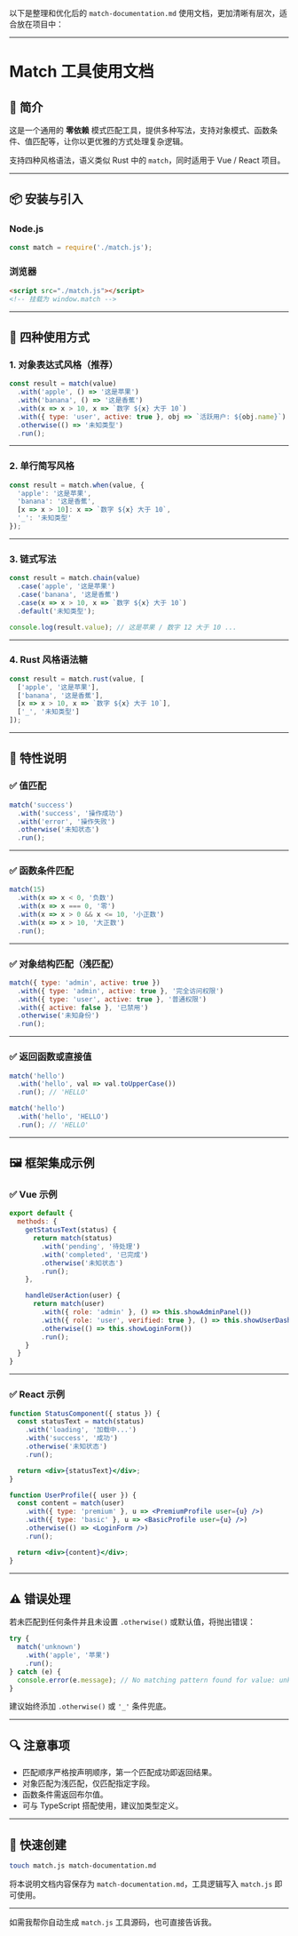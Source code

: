 以下是整理和优化后的 `match-documentation.md` 使用文档，更加清晰有层次，适合放在项目中：

---

# Match 工具使用文档

## 📘 简介

这是一个通用的 **零依赖** 模式匹配工具，提供多种写法，支持对象模式、函数条件、值匹配等，让你以更优雅的方式处理复杂逻辑。

支持四种风格语法，语义类似 Rust 中的 `match`，同时适用于 Vue / React 项目。

---

## 📦 安装与引入

### Node.js

```js
const match = require('./match.js');
```

### 浏览器

```html
<script src="./match.js"></script>
<!-- 挂载为 window.match -->
```

---

## 🧰 四种使用方式

### 1. 对象表达式风格（推荐）

```js
const result = match(value)
  .with('apple', () => '这是苹果')
  .with('banana', () => '这是香蕉')
  .with(x => x > 10, x => `数字 ${x} 大于 10`)
  .with({ type: 'user', active: true }, obj => `活跃用户: ${obj.name}`)
  .otherwise(() => '未知类型')
  .run();
```

---

### 2. 单行简写风格

```js
const result = match.when(value, {
  'apple': '这是苹果',
  'banana': '这是香蕉',
  [x => x > 10]: x => `数字 ${x} 大于 10`,
  '_': '未知类型'
});
```

---

### 3. 链式写法

```js
const result = match.chain(value)
  .case('apple', '这是苹果')
  .case('banana', '这是香蕉')
  .case(x => x > 10, x => `数字 ${x} 大于 10`)
  .default('未知类型');

console.log(result.value); // 这是苹果 / 数字 12 大于 10 ...
```

---

### 4. Rust 风格语法糖

```js
const result = match.rust(value, [
  ['apple', '这是苹果'],
  ['banana', '这是香蕉'],
  [x => x > 10, x => `数字 ${x} 大于 10`],
  ['_', '未知类型']
]);
```

---

## 🌟 特性说明

### ✅ 值匹配

```js
match('success')
  .with('success', '操作成功')
  .with('error', '操作失败')
  .otherwise('未知状态')
  .run();
```

---

### ✅ 函数条件匹配

```js
match(15)
  .with(x => x < 0, '负数')
  .with(x => x === 0, '零')
  .with(x => x > 0 && x <= 10, '小正数')
  .with(x => x > 10, '大正数')
  .run();
```

---

### ✅ 对象结构匹配（浅匹配）

```js
match({ type: 'admin', active: true })
  .with({ type: 'admin', active: true }, '完全访问权限')
  .with({ type: 'user', active: true }, '普通权限')
  .with({ active: false }, '已禁用')
  .otherwise('未知身份')
  .run();
```

---

### ✅ 返回函数或直接值

```js
match('hello')
  .with('hello', val => val.toUpperCase())
  .run(); // 'HELLO'

match('hello')
  .with('hello', 'HELLO')
  .run(); // 'HELLO'
```

---

## 🖼️ 框架集成示例

### ✅ Vue 示例

```js
export default {
  methods: {
    getStatusText(status) {
      return match(status)
        .with('pending', '待处理')
        .with('completed', '已完成')
        .otherwise('未知状态')
        .run();
    },

    handleUserAction(user) {
      return match(user)
        .with({ role: 'admin' }, () => this.showAdminPanel())
        .with({ role: 'user', verified: true }, () => this.showUserDashboard())
        .otherwise(() => this.showLoginForm())
        .run();
    }
  }
}
```

---

### ✅ React 示例

```jsx
function StatusComponent({ status }) {
  const statusText = match(status)
    .with('loading', '加载中...')
    .with('success', '成功')
    .otherwise('未知状态')
    .run();

  return <div>{statusText}</div>;
}

function UserProfile({ user }) {
  const content = match(user)
    .with({ type: 'premium' }, u => <PremiumProfile user={u} />)
    .with({ type: 'basic' }, u => <BasicProfile user={u} />)
    .otherwise(() => <LoginForm />)
    .run();

  return <div>{content}</div>;
}
```

---

## ⚠️ 错误处理

若未匹配到任何条件并且未设置 `.otherwise()` 或默认值，将抛出错误：

```js
try {
  match('unknown')
    .with('apple', '苹果')
    .run();
} catch (e) {
  console.error(e.message); // No matching pattern found for value: unknown
}
```

建议始终添加 `.otherwise()` 或 `'_'` 条件兜底。

---

## 🔍 注意事项

* 匹配顺序严格按声明顺序，第一个匹配成功即返回结果。
* 对象匹配为浅匹配，仅匹配指定字段。
* 函数条件需返回布尔值。
* 可与 TypeScript 搭配使用，建议加类型定义。

---

## 🧪 快速创建

```bash
touch match.js match-documentation.md
```

将本说明文档内容保存为 `match-documentation.md`，工具逻辑写入 `match.js` 即可使用。

---

如需我帮你自动生成 `match.js` 工具源码，也可直接告诉我。
